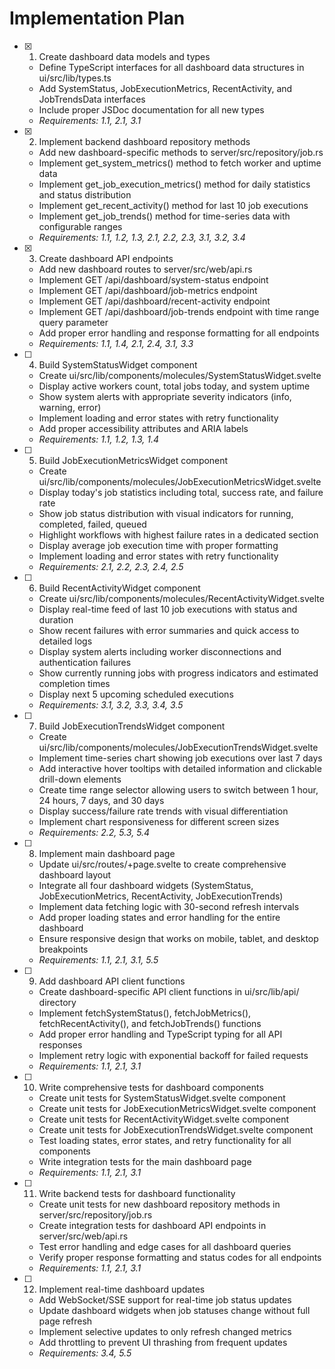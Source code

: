 # Implementation Plan

- [x] 1. Create dashboard data models and types
  - Define TypeScript interfaces for all dashboard data structures in ui/src/lib/types.ts
  - Add SystemStatus, JobExecutionMetrics, RecentActivity, and JobTrendsData interfaces
  - Include proper JSDoc documentation for all new types
  - _Requirements: 1.1, 2.1, 3.1_

- [x] 2. Implement backend dashboard repository methods
  - Add new dashboard-specific methods to server/src/repository/job.rs
  - Implement get_system_metrics() method to fetch worker and uptime data
  - Implement get_job_execution_metrics() method for daily statistics and status distribution
  - Implement get_recent_activity() method for last 10 job executions
  - Implement get_job_trends() method for time-series data with configurable ranges
  - _Requirements: 1.1, 1.2, 1.3, 2.1, 2.2, 2.3, 3.1, 3.2, 3.4_

- [x] 3. Create dashboard API endpoints
  - Add new dashboard routes to server/src/web/api.rs
  - Implement GET /api/dashboard/system-status endpoint
  - Implement GET /api/dashboard/job-metrics endpoint  
  - Implement GET /api/dashboard/recent-activity endpoint
  - Implement GET /api/dashboard/job-trends endpoint with time range query parameter
  - Add proper error handling and response formatting for all endpoints
  - _Requirements: 1.1, 1.4, 2.1, 2.4, 3.1, 3.3_

- [ ] 4. Build SystemStatusWidget component
  - Create ui/src/lib/components/molecules/SystemStatusWidget.svelte
  - Display active workers count, total jobs today, and system uptime
  - Show system alerts with appropriate severity indicators (info, warning, error)
  - Implement loading and error states with retry functionality
  - Add proper accessibility attributes and ARIA labels
  - _Requirements: 1.1, 1.2, 1.3, 1.4_

- [ ] 5. Build JobExecutionMetricsWidget component
  - Create ui/src/lib/components/molecules/JobExecutionMetricsWidget.svelte
  - Display today's job statistics including total, success rate, and failure rate
  - Show job status distribution with visual indicators for running, completed, failed, queued
  - Highlight workflows with highest failure rates in a dedicated section
  - Display average job execution time with proper formatting
  - Implement loading and error states with retry functionality
  - _Requirements: 2.1, 2.2, 2.3, 2.4, 2.5_

- [ ] 6. Build RecentActivityWidget component
  - Create ui/src/lib/components/molecules/RecentActivityWidget.svelte
  - Display real-time feed of last 10 job executions with status and duration
  - Show recent failures with error summaries and quick access to detailed logs
  - Display system alerts including worker disconnections and authentication failures
  - Show currently running jobs with progress indicators and estimated completion times
  - Display next 5 upcoming scheduled executions
  - _Requirements: 3.1, 3.2, 3.3, 3.4, 3.5_

- [ ] 7. Build JobExecutionTrendsWidget component
  - Create ui/src/lib/components/molecules/JobExecutionTrendsWidget.svelte
  - Implement time-series chart showing job executions over last 7 days
  - Add interactive hover tooltips with detailed information and clickable drill-down elements
  - Create time range selector allowing users to switch between 1 hour, 24 hours, 7 days, and 30 days
  - Display success/failure rate trends with visual differentiation
  - Implement chart responsiveness for different screen sizes
  - _Requirements: 2.2, 5.3, 5.4_

- [ ] 8. Implement main dashboard page
  - Update ui/src/routes/+page.svelte to create comprehensive dashboard layout
  - Integrate all four dashboard widgets (SystemStatus, JobExecutionMetrics, RecentActivity, JobExecutionTrends)
  - Implement data fetching logic with 30-second refresh intervals
  - Add proper loading states and error handling for the entire dashboard
  - Ensure responsive design that works on mobile, tablet, and desktop breakpoints
  - _Requirements: 1.1, 2.1, 3.1, 5.5_

- [ ] 9. Add dashboard API client functions
  - Create dashboard-specific API client functions in ui/src/lib/api/ directory
  - Implement fetchSystemStatus(), fetchJobMetrics(), fetchRecentActivity(), and fetchJobTrends() functions
  - Add proper error handling and TypeScript typing for all API responses
  - Implement retry logic with exponential backoff for failed requests
  - _Requirements: 1.1, 2.1, 3.1_

- [ ] 10. Write comprehensive tests for dashboard components
  - Create unit tests for SystemStatusWidget.svelte component
  - Create unit tests for JobExecutionMetricsWidget.svelte component  
  - Create unit tests for RecentActivityWidget.svelte component
  - Create unit tests for JobExecutionTrendsWidget.svelte component
  - Test loading states, error states, and retry functionality for all components
  - Write integration tests for the main dashboard page
  - _Requirements: 1.1, 2.1, 3.1_

- [ ] 11. Write backend tests for dashboard functionality
  - Create unit tests for new dashboard repository methods in server/src/repository/job.rs
  - Create integration tests for dashboard API endpoints in server/src/web/api.rs
  - Test error handling and edge cases for all dashboard queries
  - Verify proper response formatting and status codes for all endpoints
  - _Requirements: 1.1, 2.1, 3.1_

- [ ] 12. Implement real-time dashboard updates
  - Add WebSocket/SSE support for real-time job status updates
  - Update dashboard widgets when job statuses change without full page refresh
  - Implement selective updates to only refresh changed metrics
  - Add throttling to prevent UI thrashing from frequent updates
  - _Requirements: 3.4, 5.5_